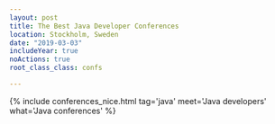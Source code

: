 ```yaml
---
layout: post
title: The Best Java Developer Conferences 
location: Stockholm, Sweden
date: "2019-03-03"
includeYear: true
noActions: true
root_class_class: confs

---
```


{% include conferences_nice.html tag='java' meet='Java developers' what='Java conferences' %}